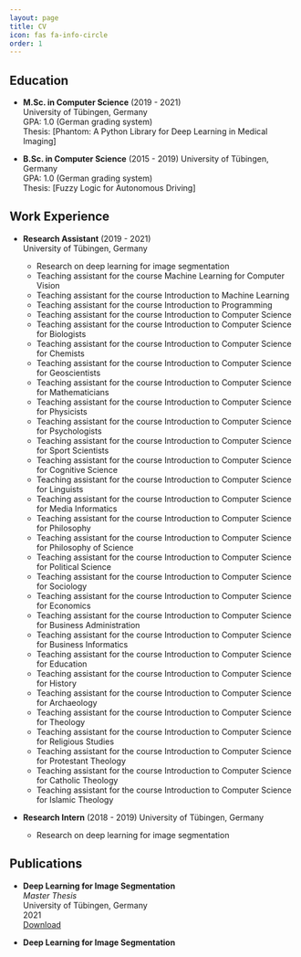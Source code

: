 ```yaml
---
layout: page
title: CV
icon: fas fa-info-circle
order: 1
---
```


## Education

- **M.Sc. in Computer Science** (2019 - 2021)  
  University of Tübingen, Germany  
  GPA: 1.0 (German grading system)  
  Thesis: [Phantom: A Python Library for Deep Learning in Medical Imaging]

- **B.Sc. in Computer Science** (2015 - 2019)
    University of Tübingen, Germany  
    GPA: 1.0 (German grading system)  
    Thesis: [Fuzzy Logic for Autonomous Driving]

## Work Experience

- **Research Assistant** (2019 - 2021)  
  University of Tübingen, Germany  
  - Research on deep learning for image segmentation
  - Teaching assistant for the course Machine Learning for Computer Vision
  - Teaching assistant for the course Introduction to Machine Learning
  - Teaching assistant for the course Introduction to Programming
  - Teaching assistant for the course Introduction to Computer Science
  - Teaching assistant for the course Introduction to Computer Science for Biologists
  - Teaching assistant for the course Introduction to Computer Science for Chemists
  - Teaching assistant for the course Introduction to Computer Science for Geoscientists
  - Teaching assistant for the course Introduction to Computer Science for Mathematicians
  - Teaching assistant for the course Introduction to Computer Science for Physicists
  - Teaching assistant for the course Introduction to Computer Science for Psychologists
  - Teaching assistant for the course Introduction to Computer Science for Sport Scientists
  - Teaching assistant for the course Introduction to Computer Science for Cognitive Science
  - Teaching assistant for the course Introduction to Computer Science for Linguists
  - Teaching assistant for the course Introduction to Computer Science for Media Informatics
  - Teaching assistant for the course Introduction to Computer Science for Philosophy
  - Teaching assistant for the course Introduction to Computer Science for Philosophy of Science
  - Teaching assistant for the course Introduction to Computer Science for Political Science
  - Teaching assistant for the course Introduction to Computer Science for Sociology
  - Teaching assistant for the course Introduction to Computer Science for Economics
  - Teaching assistant for the course Introduction to Computer Science for Business Administration
  - Teaching assistant for the course Introduction to Computer Science for Business Informatics
  - Teaching assistant for the course Introduction to Computer Science for Education
  - Teaching assistant for the course Introduction to Computer Science for History
  - Teaching assistant for the course Introduction to Computer Science for Archaeology
  - Teaching assistant for the course Introduction to Computer Science for Theology
  - Teaching assistant for the course Introduction to Computer Science for Religious Studies
  - Teaching assistant for the course Introduction to Computer Science for Protestant Theology
  - Teaching assistant for the course Introduction to Computer Science for Catholic Theology
  - Teaching assistant for the course Introduction to Computer Science for Islamic Theology

- **Research Intern** (2018 - 2019)
    University of Tübingen, Germany  
    
    - Research on deep learning for image segmentation


## Publications

- **Deep Learning for Image Segmentation**  
  *Master Thesis*  
  University of Tübingen, Germany  
  2021  
  [Download](https://www.dropbox.com/s/1r7w4l8m6h6g8z9/thesis.pdf?dl=0)

- **Deep Learning for Image Segmentation**